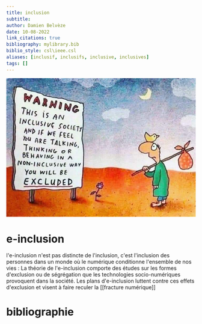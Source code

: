 ```yaml
---
title: inclusion
subtitle:
author: Damien Belvèze
date: 10-08-2022
link_citations: true
bibliography: mylibrary.bib
biblio_style: csl\ieee.csl
aliases: [inclusif, inclusifs, inclusive, inclusives]
tags: []
---
```


![](images/inclusif.jpg)


# e-inclusion 

l'e-inclusion n'est pas distincte de l'inclusion, c'est l'inclusion des personnes dans un monde où le numérique conditionne l'ensemble de nos vies : 
La théorie de l'e-inclusion comporte des études sur les formes d'exclusion ou de ségrégation que les technologies socio-numériques provoquent dans la société. Les plans d'e-inclusion luttent contre ces effets d'exclusion et visent à faire reculer la [[fracture numérique]]





# bibliographie

